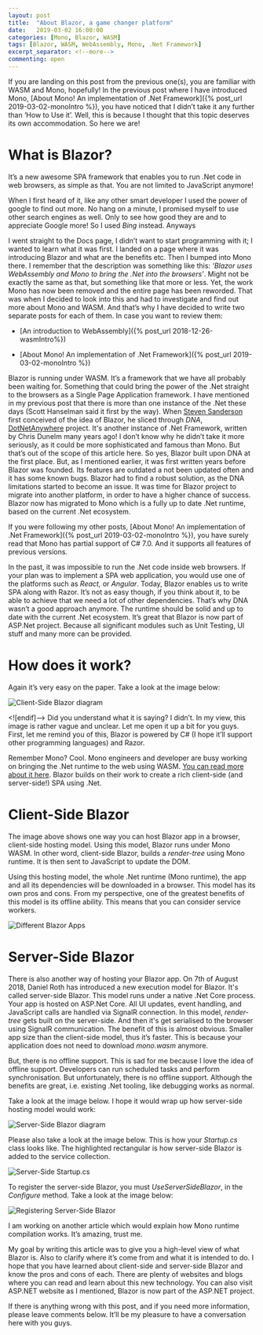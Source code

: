 ```yaml
---
layout: post
title:  "About Blazor, a game changer platform"
date:   2019-03-02 16:00:00
categories: [Mono, Blazor, WASM]
tags: [Blazor, WASM, WebAssembly, Mono, .Net Framework]
excerpt_separator: <!--more-->
commenting: open
---
```


If you are landing on this post from the previous one(s), you are familiar with WASM and Mono, hopefully! In the previous post where I have introduced Mono, [About Mono! An implementation of .Net Framework]({% post_url 2019-03-02-monoIntro %}), you have noticed that I didn’t take it any further than ‘How to Use it’. Well, this is because I thought that this topic deserves its own accommodation. So here we are!
<!--more-->
# What is Blazor?

It’s a new awesome SPA framework that enables you to run .Net code in web browsers, as simple as that. You are not limited to JavaScript anymore!

When I first heard of it, like any other smart developer I used the power of google to find out more. No hang on a minute, I promised myself to use other search engines as well. Only to see how good they are and to appreciate Google more! So I used _Bing_ instead. Anyways

I went straight to the Docs page, I didn’t want to start programming with it; I wanted to learn what it was first. I landed on a page where it was introducing Blazor and what are the benefits etc. Then I bumped into Mono there. I remember that the description was something like this: _‘Blazor uses WebAssembly and Mono to bring the .Net into the browsers’_. Might not be exactly the same as that, but something like that more or less. Yet, the work Mono has now been removed and the entire page has been reworded. That was when I decided to look into this and had to investigate and find out more about Mono and WASM. And that’s why I have decided to write two separate posts for each of them. In case you want to review them:

- [An introduction to WebAssembly]({% post_url 2018-12-26-wasmIntro%})

- [About Mono! An implementation of .Net Framework]({% post_url 2019-03-02-monoIntro %})

Blazor is running under WASM. It’s a framework that we have all probably been waiting for. Something that could bring the power of the .Net straight to the browsers as a Single Page Application framework. I have mentioned in my previous post that there is more than one instance of the .Net these days (Scott Hanselman said it first by the way). When <a href="http://blog.stevensanderson.com/"  target="_blank">Steven Sanderson</a> first conceived of the idea of Blazor, he sliced through <i>DNA</i>, <a href="https://github.com/chrisdunelm/DotNetAnywhere?WT.mc_id=-blog-scottha"  target="_blank">DotNetAnywhere</a> project. It's another instance of .Net Framework, written by Chris Dunelm many years ago! I don’t know why he didn’t take it more seriously, as it could be more sophisticated and famous than Mono. But that’s out of the scope of this article here. So yes, Blazor built upon DNA at the first place. But, as I mentioned earlier, it was first written years before Blazor was founded. Its features are outdated a not been updated often and it has some known bugs. Blazor had to find a robust solution, as the DNA limitations started to become an issue. It was time for Blazor project to migrate into another platform, in order to have a higher chance of success. Blazor now has migrated to Mono which is a fully up to date .Net runtime, based on the current .Net ecosystem.

If you were following my other posts, [About Mono! An implementation of .Net Framework]({% post_url 2019-03-02-monoIntro %}), you have surely read that Mono has partial support of C# 7.0. And it supports all features of previous versions.

In the past, it was impossible to run the .Net code inside web browsers. If your plan was to implement a SPA web application, you would use one of the platforms such as _React,_ or _Angular_. Today, Blazor enables us to write SPA along with Razor. It’s not as easy though, if you think about it, to be able to achieve that we need a lot of other dependencies. That’s why DNA wasn’t a good approach anymore. The runtime should be solid and up to date with the current .Net ecosystem. It’s great that Blazor is now part of ASP.Net project. Because all significant modules such as Unit Testing, UI stuff and many more can be provided.

# How does it work?

Again it’s very easy on the paper. Take a look at the image below:
 
![Client-Side Blazor diagram](/assets/imgs/BlazorIntro/Blazor_ClientSideModel.jpg)

<![endif]--> Did you understand what it is saying? I didn’t. In my view, this image is rather vague and unclear. Let me open it up a bit for you guys. First, let me remind you of this, Blazor is powered by C# (I hope it’ll support other programming languages) and Razor.

Remember Mono? Cool. Mono engineers and developer are busy working on bringing the .Net runtime to the web using WASM. <a href="https://www.mono-project.com/news/2018/01/16/mono-static-webassembly-compilation/" target="_blank">You can read more about it here</a>. Blazor builds on their work to create a rich client-side (and server-side!) SPA using .Net.

# Client-Side Blazor

The image above shows one way you can host Blazor app in a browser, client-side hosting model. Using this model, Blazor runs under Mono WASM. In other word, client-side Blazor, builds a _render-tree_ using Mono runtime. It is then sent to JavaScript to update the DOM.

Using this hosting model, the whole .Net runtime (Mono runtime), the app and all its dependencies will be downloaded in a browser. This model has its own pros and cons. From my perspective, one of the greatest benefits of this model is its offline ability. This means that you can consider service workers. 

![Different Blazor Apps](/assets/imgs/BlazorIntro/BlazorHostingModelsApps.jpg)

# Server-Side Blazor

There is also another way of hosting your Blazor app. On 7th of August 2018, Daniel Roth has introduced a new execution model for Blazor. It's called server-side Blazor. This model runs under a native .Net Core process. Your app is hosted on ASP.Net Core. All UI updates, event handling, and JavaScript calls are handled via SignalR connection. In this model, _render-tree_ gets built on the server-side. And then it's get serialised to the browser using SignalR communication. The benefit of this is almost obvious. Smaller app size than the client-side model, thus it’s faster. This is because your application does not need to download _mono.wasm_ anymore.

But, there is no offline support. This is sad for me because I love the idea of offline support. Developers can run scheduled tasks and perform synchronisation. But unfortunately, there is no offline support. Although the benefits are great, i.e. existing .Net tooling, like debugging works as normal.

Take a look at the image below. I hope it would wrap up how server-side hosting model would work:

![Server-Side Blazor diagram](/assets/imgs/BlazorIntro/ServerSide_Blazor.png)

Please also take a look at the image below. This is how your _Startup.cs_ class looks like. The highlighted rectangular is how server-side Blazor is added to the service collection.

![Server-Side Startup.cs](/assets/imgs/BlazorIntro/ServerSide_Startup.jpg)

To register the server-side Blazor, you must _UseServerSideBlazor_, in the _Configure_ method. Take a look at the image below:

![Registering Server-Side Blazor](/assets/imgs/BlazorIntro/Registering_ServerSide_Blazor.jpg)

I am working on another article which would explain how Mono runtime compilation works. It’s amazing, trust me.

My goal by writing this article was to give you a high-level view of what Blazor is. Also to clarify where it’s come from and what it is intended to do. I hope that you have learned about client-side and server-side Blazor and know the pros and cons of each. There are plenty of websites and blogs where you can read and learn about this new technology. You can also visit ASP.NET website as I mentioned, Blazor is now part of the ASP.NET project.

If there is anything wrong with this post, and if you need more information, please leave comments below. It’ll be my pleasure to have a conversation here with you guys.